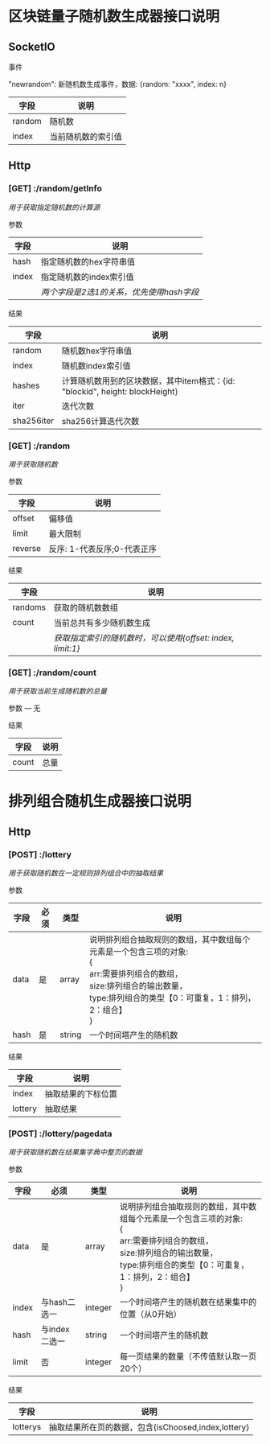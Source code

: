 # 区块链量子随机数生成器接口说明

## SocketIO

事件

"newrandom": 新随机数生成事件，数据: {random: "xxxx", index: n}

| 字段   | 说明               |
| ------ | ------------------ |
| random | 随机数             |
| index  | 当前随机数的索引值 |

## Http

### [GET] :/random/getInfo

*用于获取指定随机数的计算源*

参数

| 字段  | 说明                                     |
| ----- | ---------------------------------------- |
| hash  | 指定随机数的hex字符串值                  |
| index | 指定随机数的index索引值                  |
|       | *两个字段是2选1的关系，优先使用hash字段* |

结果

| 字段       | 说明                                                         |
| ---------- | ------------------------------------------------------------ |
| random     | 随机数hex字符串值                                            |
| index      | 随机数index索引值                                            |
| hashes     | 计算随机数用到的区块数据，其中item格式：{id: "blockid", height: blockHeight} |
| iter       | 迭代次数                                                     |
| sha256iter | sha256计算迭代次数                                           |

### [GET] :/random

*用于获取随机数*

参数

| 字段    | 说明                         |
| ------- | ---------------------------- |
| offset  | 偏移值                       |
| limit   | 最大限制                     |
| reverse | 反序:  1-代表反序;0-代表正序 |

结果

| 字段    | 说明                                                       |
| ------- | ---------------------------------------------------------- |
| randoms | 获取的随机数数组                                           |
| count   | 当前总共有多少随机数生成                                   |
|         | *获取指定索引的随机数时，可以使用{offset: index, limit:1}* |

### [GET] :/random/count

*用于获取当前生成随机数的总量*

参数 — 无

结果

| 字段  | 说明 |
| ----- | ---- |
| count | 总量 |

# 排列组合随机生成器接口说明

## Http

### [POST] :/lottery

*用于获取随机数在一定规则排列组合中的抽取结果*

参数 

| 字段 | 必须 | 类型 | 说明 |
| ------ | -------- | -------- | -------- |
| data | 是 |array| 说明排列组合抽取规则的数组，其中数组每个元素是一个包含三项的对象:<br />{<br />         arr:需要排列组合的数组，<br />         size:排列组合的输出数量，<br />         type:排列组合的类型【0：可重复，1：排列，2：组合】<br /> } |
| hash  | 是 |string| 一个时间塔产生的随机数 |

结果

| 字段  | 说明 |
| ----- | ---- |
| index | 抽取结果的下标位置 |
| lottery | 抽取结果 |


### [POST] :/lottery/pagedata

*用于获取随机数在结果集字典中整页的数据*

参数 

| 字段 | 必须 | 类型 | 说明 |
| ------ | ------ | ------ | ------ |
| data | 是 |array|说明排列组合抽取规则的数组，其中数组每个元素是一个包含三项的对象:<br />{<br />         arr:需要排列组合的数组，<br />         size:排列组合的输出数量，<br />         type:排列组合的类型【0：可重复，1：排列，2：组合】<br /> } |
| index  | 与hash二选一 |integer|一个时间塔产生的随机数在结果集中的位置（从0开始） |
| hash  | 与index二选一 |string|一个时间塔产生的随机数 |
| limit  | 否 |integer|每一页结果的数量（不传值默认取一页20个） |

结果

| 字段  | 说明 |
| ------ | ------ |
| lotterys | 抽取结果所在页的数据，包含{isChoosed,index,lottery} |
